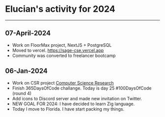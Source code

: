 # Elucian's activity for 2024
---
## 07-April-2024
* Work on FloorMax project, NextJS + PostgreSQL
* Moved to vercel. https://sage-cse.vercel.app
* Community was converted to freelancer bootcamp

## 06-Jan-2024

* Work on CSR project [Computer Science Research](https://csr.saggecode.net)
* Finish 365DaysOfCode challange. Today is day 25 #100DaysOfCode (round 4)
* Add icons to Discord server and made new invitation on Twitter.
* NEW GOAL FOR 2024: I have decided to learn Zig language.
* Today I move to Florida. I have start packing my things.

  
